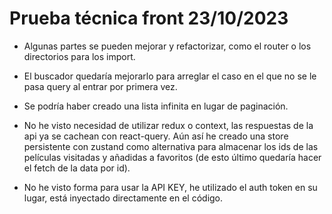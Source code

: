 # Prueba técnica front 23/10/2023

- Algunas partes se pueden mejorar y refactorizar, como el router o los directorios para los import.

- El buscador quedaría mejorarlo para arreglar el caso en el que no se le pasa query al entrar por primera vez.

- Se podría haber creado una lista infinita en lugar de paginación.

- No he visto necesidad de utilizar redux o context, las respuestas de la api ya se cachean con react-query. Aún así he creado una store persistente con zustand como alternativa para almacenar los ids de las películas visitadas y añadidas a favoritos (de esto último quedaría hacer el fetch de la data por id).

- No he visto forma para usar la API KEY, he utilizado el auth token en su lugar, está inyectado directamente en el código.
